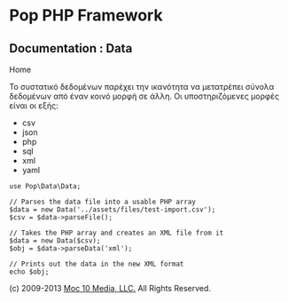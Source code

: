 Pop PHP Framework
=================

Documentation : Data
--------------------

Home

Το συστατικό δεδομένων παρέχει την ικανότητα να μετατρέπει σύνολα
δεδομένων από έναν κοινό μορφή σε άλλη. Οι υποστηριζόμενες μορφές είναι
οι εξής:

-   csv
-   json
-   php
-   sql
-   xml
-   yaml

<!-- -->

    use Pop\Data\Data;

    // Parses the data file into a usable PHP array
    $data = new Data('../assets/files/test-import.csv');
    $csv = $data->parseFile();

    // Takes the PHP array and creates an XML file from it
    $data = new Data($csv);
    $obj = $data->parseData('xml');

    // Prints out the data in the new XML format
    echo $obj;

\(c) 2009-2013 [Moc 10 Media, LLC.](http://www.moc10media.com) All
Rights Reserved.
